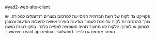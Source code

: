 #yad2-web-site-client

פקוייקט צד לקוח של רשת חברתית המסייעת לפרסום מוצרים רנדומלים למכירה.
יש צורך בהתחברות לקוח על מנת לשמור מודעות באיזור אישית
להעלות מודעות וכמובן למחוק או לערוך.
ללקוח לא מחובר תהיה האופציה לצפייה בלבד.
בפקוירט זה נעשה שימוש ב- react api redux ו-tailwind.
האתר מותאם גם לנייד
